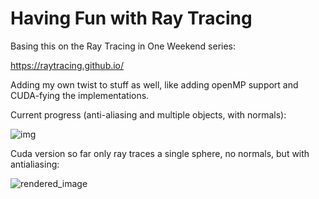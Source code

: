# Having Fun with Ray Tracing

Basing this on the Ray Tracing in One Weekend series:

https://raytracing.github.io/

Adding my own twist to stuff as well, like adding openMP support and CUDA-fying the implementations.

Current progress (anti-aliasing and multiple objects, with normals):

![img](https://github.com/user-attachments/assets/e9aba45e-9351-4d70-a37c-aa426da69758)


Cuda version so far only ray traces a single sphere, no normals, but with antialiasing:

![rendered_image](https://github.com/user-attachments/assets/5cb90166-d9b2-432a-81c2-ceed2d2d3306)
